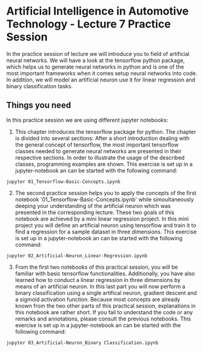# Artificial Intelligence in Automotive Technology - Lecture 7 Practice Session

In the practice session of lecture we will introduce you to field of artificial neural networks. We will have a look at the tensorflow python package, which helps us to generate neural networks in python and is one of the most important frameworks when it comes setup neural networks into code. In addition, we will model an artificial neuron use it for linear regression and binary classification tasks.


## Things you need

In this practice session we are using different jupyter notebooks:

1.  This chapter introduces the tensorflow package for python. The chapter is divided into several sections: After a short introduction dealing with the general concept of tensorflow, the most important tensorflow classes needed to generate neural networks are presented in their respective sections. In order to illustrate the usage of the described classes, programming examples are shown. This exercise is set up in a jupyter-notebook an can be started with the following command:

```
jupyter 01_Tensorflow-Basic-Concepts.ipynb
```
2. The second practice session helps you to apply the concepts of the first notebook '01_Tensorflow-Basic-Concepts.ipynb' while simoultaneously deeping your understanding of the artificial neuron which was presented in the corresponding lecture. These two goals of this notebook are achieved by a mini linear regression project. In this mini project you will define an artificial neuron using tensorflow and train it to find a regression for a sample dataset in three dimensions. This exercise is set up in a jupyter-notebook an can be started with the following command:

```
jupyter 02_Artificial-Neuron_Linear-Regression.ipynb
```

3. From the first two notebooks of this practical session, you will be familiar with basic tensorflow functionalities. Additionally, you have also learned how to conduct a linear regression in three dimensions by means of an artificial neuron. In this last part you will now perform a binary classification using a single artifical neuron, gradient descent and a sigmoid activation function. Because most concepts are already known from the two other parts of this practical session, explanations in this notebook are rather short. If you fail to understand the code or any remarks and annotations, please consult the previous notebooks. This exercise is set up in a jupyter-notebook an can be started with the following command:

```
jupyter 03_Artificial-Neuron_Binary Classification.ipynb
```
